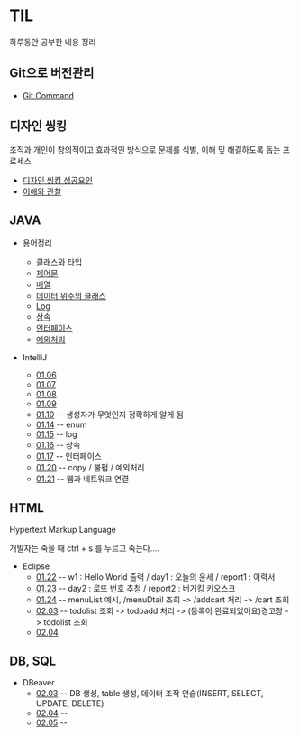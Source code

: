 # TIL
  하루동안 공부한 내용 정리
## Git으로 버전관리 
* [Git Command](./용어정리/12.31.txt)

## 디자인 씽킹
  조직과 개인이 창의적이고 효과적인 방식으로 문제를 식별, 이해 및 해결하도록 돕는 프로세스
* [디자인 씽킹 성공요인](./용어정리/01.02.md)
* [이해와 관찰](./01.02/이해와관찰_자료.xlsx)
  
## JAVA
* 용어정리
  - [클래스와 타입](./용어정리/01.03.md)
  - [제어문](./용어정리/제어문.md)
  - [배열](./용어정리/배열.md)
  - [데이터 위주의 클래스](./용어정리/데이터위주의클래스.md)
  - [Log](./용어정리/Log.md)
  - [상속](./용어정리/상속.md)
  - [인터페이스](./용어정리/인터페이스.md)
  - [예외처리](./용어정리/예외처리.md)

* IntelliJ
  - [01.06](./01.06/main/java/org/example)
  - [01.07](./01.07/main/java/org/example)
  - [01.08](./01.08/main/java/org/example)
  - [01.09](./01.09/main/java/org/example)
  - [01.10](./01.10/main/java/org/example)  -- 생성자가 무엇인지 정확하게 알게 됨
  - [01.14](./01.14/main/java/org/example)  -- enum
  - [01.15](./01.15) -- log
  - [01.16](./01.16) -- 상속
  - [01.17](./01.17) -- 인터페이스
  - [01.20](./01.20) -- copy / 불펌 / 예외처리
  - [01.21](./01.21) -- 웹과 네트워크 연결
 
## HTML
  Hypertext Markup Language
  
  개발자는 죽을 때 ctrl + s 를 누르고 죽는다....
* Eclipse
  - [01.22](./01.22) -- w1 : Hello World 출력 / day1 : 오늘의 운세 / report1 : 이력서
  - [01.23](./01.23) -- day2 : 로또 번호 추첨 / report2 : 버거킹 키오스크
  - [01.24](./01.24) -- menuList 예시, /menuDtail 조회 -> /addcart 처리 -> /cart 조회
  - [02.03](./02.03/todo) -- todolist 조회 -> todoadd 처리 -> (등록이 완료되었어요)경고창 -> todolist 조회
  - [02.04](./02.04)
 
 ## DB, SQL
 
* DBeaver
  - [02.03](./02.03)   -- DB 생성, table 생성, 데이터 조작 연습(INSERT, SELECT, UPDATE, DELETE)
  - [02.04](./02.04/Script.sql)  --
  - [02.05](./02.05/Script.sql)  --
